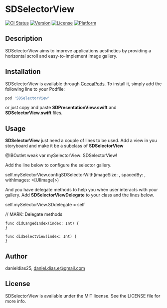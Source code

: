 # SDSelectorView

[![CI Status](http://img.shields.io/travis/danieldias25/SDSelectorView.svg?style=flat)](https://travis-ci.org/danieldias25/SDSelectorView)
[![Version](https://img.shields.io/cocoapods/v/SDSelectorView.svg?style=flat)](http://cocoapods.org/pods/SDSelectorView)
[![License](https://img.shields.io/cocoapods/l/SDSelectorView.svg?style=flat)](http://cocoapods.org/pods/SDSelectorView)
[![Platform](https://img.shields.io/cocoapods/p/SDSelectorView.svg?style=flat)](http://cocoapods.org/pods/SDSelectorView)

## Description

SDSelectorView aims to improve applications aesthetics by providing a horizontal scroll and easy-to-implement image gallery.

## Installation

SDSelectorView is available through [CocoaPods](http://cocoapods.org). To install
it, simply add the following line to your Podfile:

```ruby
pod 'SDSelectorView'
```

or just copy and paste  **SDPresentationView.swift** and **SDSelectorView.swift** files.


## Usage

**SDSelectorView** just need a couple of lines to be used. Add a view in you storyboard and make it be a subclass of **SDSelectorView**

@IBOutlet weak var mySelectorView: SDSelectorView!


Add the line below to configure the selector gallery.

  self.mySelectorView.configSDSelectorWith(imageSize: <CGSize>, spacedBy: <CGFloat>, withImages: <[UIImage]>)


And you have delegate methods to help you when user interacts with your gallery.
Add **SDSelectorViewDelegate** to your class and the lines below.

  self.mySelectorView.SDdelegate = self

// MARK: Delegate methods

    func didCangedIndex(index: Int) {
    }
    
    func didSelectView(index: Int) {
    }



## Author

danieldias25, daniel.dias.e@gmail.com

## License

SDSelectorView is available under the MIT license. See the LICENSE file for more info.
